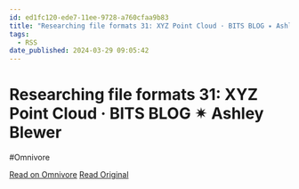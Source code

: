 ```yaml
---
id: ed1fc120-ede7-11ee-9728-a760cfaa9b83
title: "Researching file formats 31: XYZ Point Cloud · BITS BLOG ✴ Ashley Blewer"
tags:
  - RSS
date_published: 2024-03-29 09:05:42
---
```


# Researching file formats 31: XYZ Point Cloud · BITS BLOG ✴ Ashley Blewer
#Omnivore

[Read on Omnivore](https://omnivore.app/me/researching-file-formats-31-xyz-point-cloud-bits-blog-ashley-ble-18e8b0110a3)
[Read Original](https://bits.ashleyblewer.com/blog/2024/03/29/researching-file-formats-31-xyz-point-cloud/)



